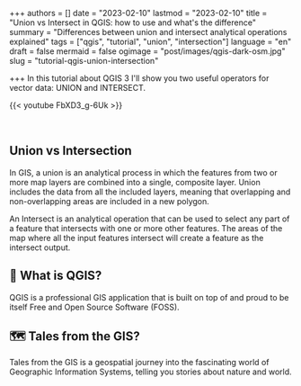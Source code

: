 +++
authors = []
date = "2023-02-10"
lastmod = "2023-02-10"
title = "Union vs Intersect in QGIS: how to use and what's the difference"
summary = "Differences between union and intersect analytical operations explained"
tags = ["qgis", "tutorial", "union", "intersection"]
language = "en"
draft = false
mermaid = false
ogimage = "post/images/qgis-dark-osm.jpg"
slug = "tutorial-qgis-union-intersection"

+++
In this tutorial about QGIS 3 I'll show you two useful operators for vector data: UNION and INTERSECT.

{{< youtube FbXD3_g-6Uk >}}

<br>

## Union vs Intersection

In GIS, a union is an analytical process in which the features from two or more map layers are combined into a single, composite layer. Union includes the data from all the included layers, meaning that overlapping and non-overlapping areas are included in a new polygon.

An Intersect is an analytical operation that can be used to select any part of a feature that intersects with one or more other features. The areas of the map where all the input features intersect will create a feature as the intersect output.

## 🔴 What is QGIS?

QGIS is a professional GIS application that is built on top of and proud to be itself Free and Open Source Software (FOSS).

## 🗺️ Tales from the GIS?
Tales from the GIS is a geospatial journey into the fascinating world of Geographic Information Systems, telling you stories about nature and world.

